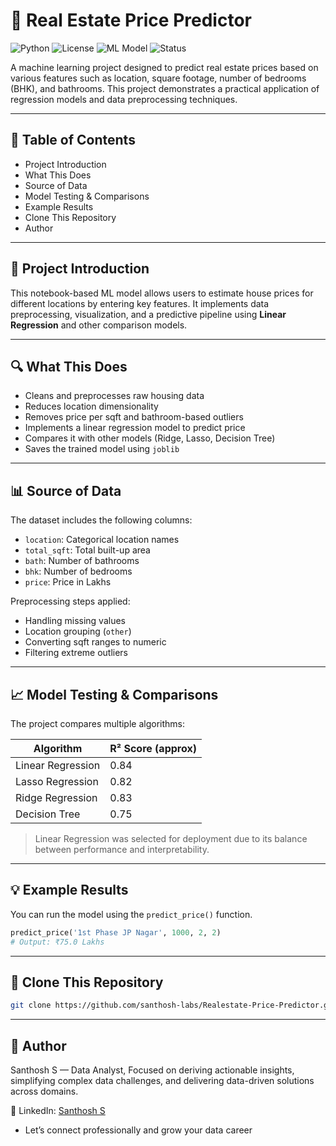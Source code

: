 # 🏡 Real Estate Price Predictor

![Python](https://img.shields.io/badge/Python-3.8%2B-blue.svg)
![License](https://img.shields.io/badge/License-MIT-green.svg)
![ML Model](https://img.shields.io/badge/Model-Linear%20Regression-orange.svg)
![Status](https://img.shields.io/badge/Status-Completed-brightgreen)

A machine learning project designed to predict real estate prices based on various features such as location, square footage, number of bedrooms (BHK), and bathrooms. This project demonstrates a practical application of regression models and data preprocessing techniques.

---

## 📌 Table of Contents

- Project Introduction  
- What This Does  
- Source of Data  
- Model Testing & Comparisons  
- Example Results  
- Clone This Repository  
- Author  

---

## 📖 Project Introduction

This notebook-based ML model allows users to estimate house prices for different locations by entering key features. It implements data preprocessing, visualization, and a predictive pipeline using **Linear Regression** and other comparison models.

---

## 🔍 What This Does

- Cleans and preprocesses raw housing data
- Reduces location dimensionality
- Removes price per sqft and bathroom-based outliers
- Implements a linear regression model to predict price
- Compares it with other models (Ridge, Lasso, Decision Tree)
- Saves the trained model using `joblib`

---

## 📊 Source of Data

The dataset includes the following columns:

- `location`: Categorical location names
- `total_sqft`: Total built-up area
- `bath`: Number of bathrooms
- `bhk`: Number of bedrooms
- `price`: Price in Lakhs

Preprocessing steps applied:

- Handling missing values
- Location grouping (`other`)
- Converting sqft ranges to numeric
- Filtering extreme outliers

---

## 📈 Model Testing & Comparisons

The project compares multiple algorithms:

| Algorithm        | R² Score (approx) |
|------------------|------------------|
| Linear Regression| 0.84             |
| Lasso Regression | 0.82             |
| Ridge Regression | 0.83             |
| Decision Tree    | 0.75             |

> Linear Regression was selected for deployment due to its balance between performance and interpretability.

---

## 💡 Example Results

You can run the model using the `predict_price()` function.

```python
predict_price('1st Phase JP Nagar', 1000, 2, 2)
# Output: ₹75.0 Lakhs
```
---


## 🚀 Clone This Repository

```bash
git clone https://github.com/santhosh-labs/Realestate-Price-Predictor.git
```
---
## 👤 Author

Santhosh S — Data Analyst, Focused on deriving actionable insights, simplifying complex data challenges, and delivering data-driven solutions across domains.

💼 LinkedIn: [Santhosh S](https://www.linkedin.com/in/santhosh-portfolio)  
- Let’s connect professionally and grow your data career


